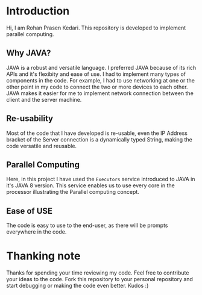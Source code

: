 # Introduction
  Hi, I am Rohan Prasen Kedari. This repository is developed to implement parallel computing.
## Why JAVA?
  JAVA is a robust and versatile language. I preferred JAVA because of its rich APIs and it's flexibity and ease of use. I had to implement many types of components in the code. For example, I had to use networking at one or the other point in my code to connect the two or more devices to each other. JAVA makes it easier for me to implement network connection between the client and the server machine.
## Re-usability
  Most of the code that I have developed is re-usable, even the IP Address bracket of the Server connection is a dynamically typed String, making the code versatile and reusable. 
## Parallel Computing 
  Here, in this project I have used the `Executors` service introduced to JAVA in it's JAVA 8 version. This service enables us to use every core in the processor illustrating the Parallel computing concept.
## Ease of USE
  The code is easy to use to the end-user, as there will be prompts everywhere in the code.
# Thanking note 
  Thanks for spending your time reviewing my code. Feel free to contribute your ideas to the code. Fork this repository to your personal repository and start debugging or making the code even better. Kudos :)

